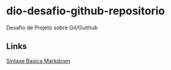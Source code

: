 # dio-desafio-github-repositorio
Desafio de Projeto sobre Git/Guithub

## Links
[Sintaxe Basica Markdown](https://www.markdownguide.org/basic-syntax/)
